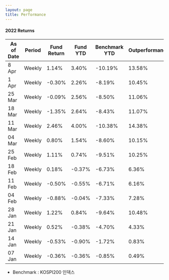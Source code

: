 ```yaml
---
layout: page
title: Performance
---
```


#### 2022 Returns

| As of Date | Period | Fund Return |  Fund YTD | Benchmark YTD | Outperformance|
|-------|--------|---------|---------|---------|---------|
| 8 Apr | Weekly | 1.14% | 3.40% | -10.19% | 13.58% |
| 1 Apr | Weekly | -0.30% | 2.26% | -8.19% | 10.45% |
| 25 Mar | Weekly | -0.09% | 2.56% | -8.50% | 11.06% |
| 18 Mar | Weekly | -1.35% | 2.64% | -8.43% | 11.07% |
| 11 Mar | Weekly | 2.46% | 4.00% | -10.38% | 14.38% |
| 04 Mar | Weekly | 0.80% | 1.54% | -8.60% | 10.15% |
| 25 Feb | Weekly | 1.11% | 0.74% | -9.51% | 10.25% |
| 18 Feb | Weekly | 0.18% | -0.37% | -6.73% | 6.36% |
| 11 Feb | Weekly | -0.50% | -0.55% | -6.71% | 6.16% |
| 04 Feb | Weekly | -0.88% | -0.04% | -7.33% | 7.28% |
| 28 Jan | Weekly | 1.22% | 0.84% | -9.64% | 10.48% |
| 21 Jan | Weekly | 0.52% | -0.38% | -4.70% | 4.33% |
| 14 Jan | Weekly | -0.53% | -0.90% | -1.72% | 0.83% |
| 07 Jan | Weekly | -0.36% | -0.36% | -0.85% | 0.49% |


* Benchmark : KOSPI200 인덱스